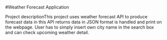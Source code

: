 #Weather Forecast Application

Project descriptionThis project uses weather forecast API to produce forecast data
in this API returns data in JSON format is handled and print on the webpage. 
User has to simply insert own city name in the search box and can check upcoming weather detail.
